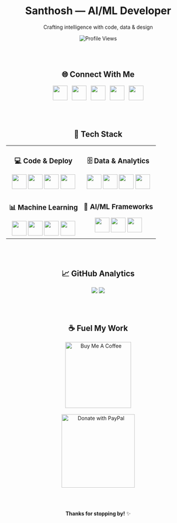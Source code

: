 <div align="center">

# Santhosh — AI/ML Developer  
Crafting intelligence with code, data & design

![Profile Views](https://komarev.com/ghpvc/?username=wydoinn&label=Profile%20Views&color=6366f1&style=for-the-badge)

</div>

<div align="center">

<br><br>

## 🌐 Connect With Me

[<img src="https://cdn.jsdelivr.net/gh/devicons/devicon@latest/icons/linkedin/linkedin-original.svg" width="40" height="40">](https://linkedin.com/in/santhoshs18)&nbsp;&nbsp;
[<img src="https://cdn.jsdelivr.net/gh/devicons/devicon@latest/icons/kaggle/kaggle-original.svg" width="40" height="40">](https://www.kaggle.com/wydoinn)&nbsp;&nbsp;
[<img src="https://media2.dev.to/dynamic/image/width=800%2Cheight=%2Cfit=scale-down%2Cgravity=auto/https%3A%2F%2Fthepracticaldev.s3.amazonaws.com%2Fi%2F78hs31fax49uwy6kbxyw.png" width="40" height="40">](https://dev.to/wydoinn)&nbsp;&nbsp;
[<img src="https://img.icons8.com/?size=100&id=LoyAjcvVKv1K&format=png&color=000000" width="40" height="40">](https://santhoshhh.notion.site/portfolio)&nbsp;&nbsp;
[<img src="https://img.icons8.com/?size=100&id=bskQEfQJvdO4&format=png&color=000000" width="40" height="40">](https://drive.google.com/file/d/1Wz0QBHq0qMQy3YvSykc0oXUev7VgASuQ/view?usp=share_link)


</div>

<div align="center">

<br><br>

## 🚀 Tech Stack

<table>
<tr>
<td align="center" valign="top">

### 💻 Code & Deploy
<img src="https://cdn.jsdelivr.net/gh/devicons/devicon/icons/python/python-original.svg" height="40" width="40" />
<img src="https://cdn.jsdelivr.net/gh/devicons/devicon/icons/docker/docker-original.svg" height="40" width="40" />
<img src="https://cdn.jsdelivr.net/gh/devicons/devicon/icons/kubernetes/kubernetes-plain.svg" height="40" width="40" />
<img src="https://cdn.jsdelivr.net/gh/devicons/devicon/icons/bash/bash-original.svg" height="40" width="40" />

</td>
<td align="center" valign="top">

### 🗄️ Data & Analytics
<img src="https://cdn.jsdelivr.net/gh/devicons/devicon/icons/postgresql/postgresql-original.svg" height="40" width="40" />
<img src="https://cdn.jsdelivr.net/gh/devicons/devicon/icons/mongodb/mongodb-original.svg" height="40" width="40" />
<img src="https://img.icons8.com/color/48/microsoft-excel-2019.png" height="40" width="40" />
<img src="https://img.icons8.com/color/48/power-bi.png" height="40" width="40" />

</td>
</tr>
<tr>
<td align="center" valign="top">

### 📊 Machine Learning
<img src="https://cdn.jsdelivr.net/gh/devicons/devicon/icons/numpy/numpy-original.svg" height="40" width="40" />
<img src="https://cdn.jsdelivr.net/gh/devicons/devicon/icons/pandas/pandas-original.svg" height="40" width="40" />
<img src="https://matplotlib.org/stable/_images/sphx_glr_logos2_001.png" height="40" width="40" />
<img src="https://seaborn.pydata.org/_images/logo-mark-lightbg.svg" height="40" width="40" />

</td>
<td align="center" valign="top">

### 🤖 AI/ML Frameworks
<img src="https://cdn.jsdelivr.net/gh/devicons/devicon/icons/tensorflow/tensorflow-original.svg" height="40" width="40" />
<img src="https://cdn.jsdelivr.net/gh/devicons/devicon/icons/pytorch/pytorch-original.svg" height="40" width="40" />
<img src="https://cdn.prod.website-files.com/680a070c3b99253410dd3dcf/680a070c3b99253410dd3e61_Ultralytics_mark_blue.svg" height="40" width="40" />

</td>
</tr>
</table>

</div>

<div align="center">

<br><br>

## 📈 GitHub Analytics

<img src="https://github-readme-stats.vercel.app/api?username=wydoinn&show_icons=true&theme=tokyonight&border_radius=16&border_color=6366f1" />
<img src="https://github-readme-streak-stats.herokuapp.com/?user=wydoinn&theme=tokyonight&border_radius=16&border=6366f1" />

</div>

<div align="center">

<br><br>

## ☕ Fuel My Work  

<p align="center">
  <a href="https://www.buymeacoffee.com/wydoinn">
    <img src="https://cdn.buymeacoffee.com/buttons/v2/default-yellow.png" width="180" alt="Buy Me A Coffee" />
  </a>
  <br><br>
  <a href="https://www.paypal.com/paypalme/santhoshhh18">
    <img src="https://raw.githubusercontent.com/andreostrovsky/donate-with-paypal/master/PNG/blue.png" width="200" alt="Donate with PayPal" />
  </a>
</p>

<br><br>

**Thanks for stopping by!** ✨ 

</div>
